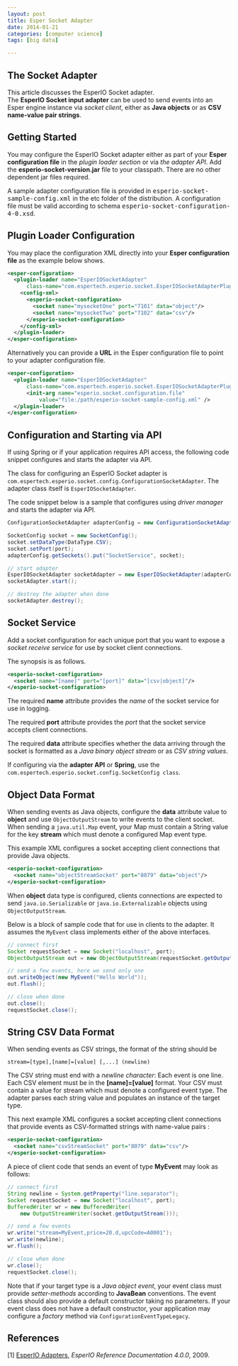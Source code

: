 ```yaml
---
layout: post
title: Esper Socket Adapter
date: 2014-01-21
categories: [computer science]
tags: [big data]

---
```


The Socket Adapter
---

This article discusses the EsperIO Socket adapter.  
The **EsperIO Socket input adapter** can be used to send events into an Esper engine instance via *socket client*, either as **Java objects** or as **CSV name-value pair strings**.


Getting Started
---
You may configure the EsperIO Socket adapter either as part of your **Esper configuration file** in the *plugin loader section* or via *the adapter API*. Add the **esperio-socket-version.jar** file to your classpath. There are no other dependent jar files required.

A sample adapter configuration file is provided in <tt class="literal">esperio-socket-sample-config.xml</tt> in the etc folder of the distribution. A configuration file must be valid according to schema <tt class="literal">esperio-socket-configuration-4-0.xsd</tt>.

Plugin Loader Configuration
---

You may place the configuration XML directly into your **Esper configuration file** as the example below shows.

```xml
<esper-configuration>
  <plugin-loader name="EsperIOSocketAdapter" 
      class-name="com.espertech.esperio.socket.EsperIOSocketAdapterPlugin">
    <config-xml>	
      <esperio-socket-configuration>
	    <socket name="mysocketOne" port="7101" data="object"/>
	    <socket name="mysocketTwo" port="7102" data="csv"/>
      </esperio-socket-configuration>
    </config-xml>
  </plugin-loader>
</esper-configuration>
```

Alternatively you can provide a **URL** in the Esper configuration file to point to your adapter configuration file.

```xml
<esper-configuration>
  <plugin-loader name="EsperIOSocketAdapter" 
      class-name="com.espertech.esperio.socket.EsperIOSocketAdapterPlugin">
      <init-arg name="esperio.socket.configuration.file" 
          value="file:/path/esperio-socket-sample-config.xml" />
  </plugin-loader>
</esper-configuration>
```

Configuration and Starting via API
----

If using Spring or if your application requires API access, the following code snippet configures and starts the adapter via API.

The class for configuring an EsperIO Socket adapter is `com.espertech.esperio.socket.config.ConfigurationSocketAdapter`. The adapter class itself is `EsperIOSocketAdapter`.

The code snippet below is a sample that configures using *driver manager* and starts the adapter via API.

```java
ConfigurationSocketAdapter adapterConfig = new ConfigurationSocketAdapter();

SocketConfig socket = new SocketConfig();
socket.setDataType(DataType.CSV);
socket.setPort(port);
adapterConfig.getSockets().put("SocketService", socket);

// start adapter
EsperIOSocketAdapter socketAdapter = new EsperIOSocketAdapter(adapterConfig, "engineURI");
socketAdapter.start();

// destroy the adapter when done
socketAdapter.destroy();
```

Socket Service
---

Add a socket configuration for each unique port that you want to expose a *socket receive service* for use by socket client connections.

The synopsis is as follows.

```xml
<esperio-socket-configuration>
  <socket name="[name]" port="[port]" data="[csv|object]"/>
</esperio-socket-configuration>
```

The required **name** attribute provides the *name* of the socket service for use in logging.

The required **port** attribute provides the *port* that the socket service accepts client connections.

The required **data** attribute specifies whether the data arriving through the socket is formatted as a *Java binary object stream* or as *CSV string values*.

If configuring via the **adapter API** or **Spring**, use the `com.espertech.esperio.socket.config.SocketConfig class`.

Object Data Format
---
When sending events as Java objects, configure the **data** attribute value to **object** and use `ObjectOutputStream` to write events to the client socket. When sending a `java.util.Map` event, your Map must contain a String value for the key **stream** which must denote a configured Map event type.

This example XML configures a socket accepting client connections that provide Java objects.

```xml
<esperio-socket-configuration>
  <socket name="objectStreamSocket" port="8079" data="object"/>
</esperio-socket-configuration>
```

When **object** data type is configured, clients connections are expected to send `java.io.Serializable` or `java.io.Externalizable` objects using `ObjectOutputStream`.

Below is a block of sample code that for use in clients to the adapter. It assumes the `MyEvent` class implements either of the above interfaces.

```java
// connect first
Socket requestSocket = new Socket("localhost", port);
ObjectOutputStream out = new ObjectOutputStream(requestSocket.getOutputStream());

// send a few events, here we send only one
out.writeObject(new MyEvent("Hello World"));
out.flush();

// close when done
out.close();
requestSocket.close();
```

String CSV Data Format
---

When sending events as CSV strings, the format of the string should be

```
stream=[type],[name]=[value] [,...] (newline)
```

The CSV string must end with a *newline character*: Each event is one line. Each CSV element must be in the **[name]=[value]** format. Your CSV must contain a value for stream which must denote a configured event type. The adapter parses each string value and populates an instance of the target type.

This next example XML configures a socket accepting client connections that provide events as CSV-formatted strings with name-value pairs :

```xml
<esperio-socket-configuration>
  <socket name="csvStreamSocket" port="8079" data="csv"/>
</esperio-socket-configuration>
```

A piece of client code that sends an event of type **MyEvent** may look as follows:


```java
// connect first
String newline = System.getProperty("line.separator");
Socket requestSocket = new Socket("localhost", port);
BufferedWriter wr = new BufferedWriter(
    new OutputStreamWriter(socket.getOutputStream()));

// send a few events
wr.write("stream=MyEvent,price=20.d,upcCode=A0001");
wr.write(newline);
wr.flush();

// close when done
wr.close();
requestSocket.close();
```

Note that if your target type is a *Java object event*, your event class must provide *setter-methods* according to **JavaBean** conventions. The event class should also provide a default constructor taking no parameters. If your event class does not have a default constructor, your application may configure a *factory* method via `ConfigurationEventTypeLegacy`.


References
---
[1] [EsperIO Adapters](http://esper.codehaus.org/esperio-4.0.0/doc/reference/en/html_single/index.html#adapter_overview), *EsperIO Reference Documentation 4.0.0*, 2009.































